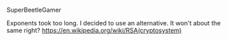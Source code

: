 SuperBeetleGamer

Exponents took too long. I decided to use an alternative. It won't about the same right? https://en.wikipedia.org/wiki/RSA(cryptosystem)
